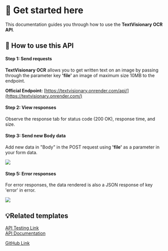# 🚀 Get started here

This documentation guides you through how to use the **TextVisionary OCR API**.

## 🔖 **How to use this API**

#### **Step 1: Send requests**

**TextVisionary OCR** allows you to get written text on an image by passing through the parameter key **'file'** an image of maximum size 10MB to the endpoint.

**Official Endpoint:** [https://textvisionary.onrender.com/api/](https://textvisionary.onrender.com/)

#### **Step 2: View responses**

Observe the response tab for status code (200 OK), response time, and size.

#### **Step 3: Send new Body data**

Add new data in "Body" in the POST request using **'file'** as a parameter in your form data.

<img src="https://content.pstmn.io/b2427de9-57b1-4f27-86a8-426d56bebd63/ZG9jLTEuSlBH">

#### **Step 5: Error responses**

For error responses, the data rendered is also a JSON response of key 'error' in error.

<img src="https://content.pstmn.io/296f2d65-0986-457d-b463-664c962cbe9f/ZG9jLTIuSlBH">

## 💡Related templates

[API Testing Link](https://graciasdev.com/projets/textvisionary/)  
[API Documentation](https://documenter.getpostman.com/view/27985255/2sAXjQ3qeK)

[GitHub Link](https://github.com/DeograciasAdanlokonon/TextVisionary-OCR)